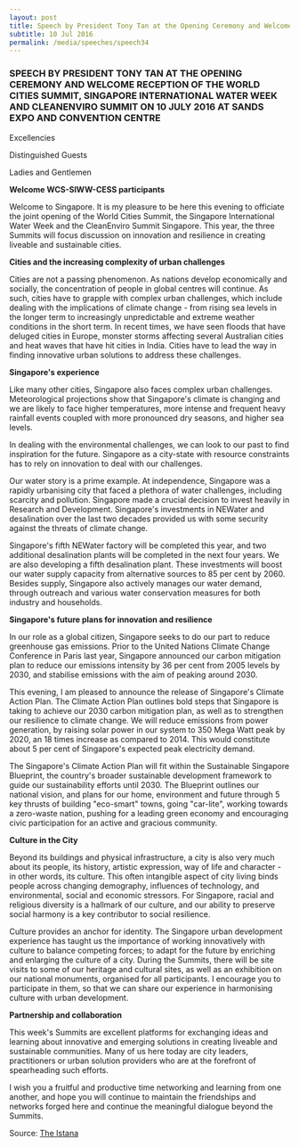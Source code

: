 ```yaml
---
layout: post
title: Speech by President Tony Tan at the Opening Ceremony and Welcome Reception of the World Cities Summit, Singapore International Water Week and Cleanenviro Summit on 10 July 2016 at Sands Expo and Convention Centre
subtitle: 10 Jul 2016
permalink: /media/speeches/speech34
---
```


### SPEECH BY PRESIDENT TONY TAN AT THE OPENING CEREMONY AND WELCOME RECEPTION OF THE WORLD CITIES SUMMIT, SINGAPORE INTERNATIONAL WATER WEEK AND CLEANENVIRO SUMMIT ON 10 JULY 2016 AT SANDS EXPO AND CONVENTION CENTRE

Excellencies

Distinguished Guests

Ladies and Gentlemen

**Welcome WCS-SIWW-CESS participants**

Welcome to Singapore. It is my pleasure to be here this evening to officiate the joint opening of the World Cities Summit, the Singapore International Water Week and the CleanEnviro Summit Singapore. This year, the three Summits will focus discussion on innovation and resilience in creating liveable and sustainable cities.

**Cities and the increasing complexity of urban challenges**

Cities are not a passing phenomenon. As nations develop economically and socially, the concentration of people in global centres will continue. As such, cities have to grapple with complex urban challenges, which include dealing with the implications of climate change - from rising sea levels in the longer term to increasingly unpredictable and extreme weather conditions in the short term. In recent times, we have seen floods that have deluged cities in Europe, monster storms affecting several Australian cities and heat waves that have hit cities in India. Cities have to lead the way in finding innovative urban solutions to address these challenges.

**Singapore's experience**

Like many other cities, Singapore also faces complex urban challenges. Meteorological projections show that Singapore's climate is changing and we are likely to face higher temperatures, more intense and frequent heavy rainfall events coupled with more pronounced dry seasons, and higher sea levels. 

In dealing with the environmental challenges, we can look to our past to find inspiration for the future. Singapore as a city-state with resource constraints has to rely on innovation to deal with our challenges.  

Our water story is a prime example. At independence, Singapore was a rapidly urbanising city that faced a plethora of water challenges, including scarcity and pollution. Singapore made a crucial decision to invest heavily in Research and Development. Singapore's investments in NEWater and desalination over the last two decades provided us with some security against the threats of climate change. 

Singapore's fifth NEWater factory will be completed this year, and two additional desalination plants will be completed in the next four years. We are also developing a fifth desalination plant. These investments will boost our water supply capacity from alternative sources to 85 per cent by 2060. Besides supply, Singapore also actively manages our water demand, through outreach and various water conservation measures for both industry and households.

**Singapore's future plans for innovation and resilience**

In our role as a global citizen, Singapore seeks to do our part to reduce greenhouse gas emissions. Prior to the United Nations Climate Change Conference in Paris last year, Singapore announced our carbon mitigation plan to reduce our emissions intensity by 36 per cent from 2005 levels by 2030, and stabilise emissions with the aim of peaking around 2030.

This evening, I am pleased to announce the release of Singapore's Climate Action Plan. The Climate Action Plan outlines bold steps that Singapore is taking to achieve our 2030 carbon mitigation plan, as well as to strengthen our resilience to climate change. We will reduce emissions from power generation, by raising solar power in our system to 350 Mega Watt peak by 2020, an 18 times increase as compared to 2014. This would constitute about 5 per cent of Singapore's expected peak electricity demand.

The Singapore's Climate Action Plan will fit within the Sustainable Singapore Blueprint, the country's broader sustainable development framework to guide our sustainability efforts until 2030. The Blueprint outlines our national vision, and plans for our home, environment and future through 5 key thrusts of building "eco-smart" towns, going "car-lite", working towards a zero-waste nation, pushing for a leading green economy and encouraging civic participation for an active and gracious community.

**Culture in the City**

Beyond its buildings and physical infrastructure, a city is also very much about its people, its history, artistic expression, way of life and character - in other words, its culture. This often intangible aspect of city living binds people across changing demography, influences of technology, and environmental, social and economic stressors. For Singapore, racial and religious diversity is a hallmark of our culture, and our ability to preserve social harmony is a key contributor to social resilience.

Culture provides an anchor for identity. The Singapore urban development experience has taught us the importance of working innovatively with culture to balance competing forces; to adapt for the future by enriching and enlarging the culture of a city. During the Summits, there will be site visits to some of our heritage and cultural sites, as well as an exhibition on our national monuments, organised for all participants. I encourage you to participate in them, so that we can share our experience in harmonising culture with urban development.

**Partnership and collaboration**

This week's Summits are excellent platforms for exchanging ideas and learning about innovative and emerging solutions in creating liveable and sustainable communities. Many of us here today are city leaders, practitioners or urban solution providers who are at the forefront of spearheading such efforts. 

I wish you a fruitful and productive time networking and learning from one another, and hope you will continue to maintain the friendships and networks forged here and continue the meaningful dialogue beyond the Summits.


Source: [<a href="https://www.istana.gov.sg/" target="_blank">The Istana</a>](https://www.istana.gov.sg/)